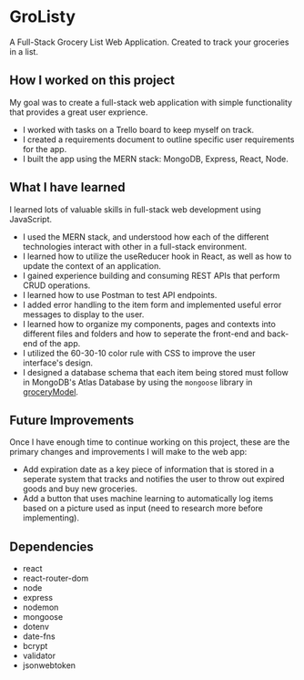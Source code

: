 # GroListy
A Full-Stack Grocery List Web Application. Created to track your groceries in a list. 

## How I worked on this project
My goal was to create a full-stack web application with simple functionality that provides a great user exprience.
  * I worked with tasks on a Trello board to keep myself on track.
  * I created a requirements document to outline specific user requirements for the app.
  * I built the app using the MERN stack: MongoDB, Express, React, Node.

## What I have learned
I learned lots of valuable skills in full-stack web development using JavaScript.
  * I used the MERN stack, and understood how each of the different technologies interact with other in a full-stack environment.
  * I learned how to utilize the useReducer hook in React, as well as how to update the context of an application.
  * I gained experience building and consuming REST APIs that perform CRUD operations.
  * I learned how to use Postman to test API endpoints.
  * I added error handling to the item form and implemented useful error messages to display to the user.
  * I learned how to organize my components, pages and contexts into different files and folders and how to seperate the front-end and back-end of the app.
  * I utilized the 60-30-10 color rule with CSS to improve the user interface's design.
  * I designed a database schema that each item being stored must follow in MongoDB's Atlas Database by using the ```mongoose``` library in [groceryModel](./backend/models/groceryModel.js).

## Future Improvements
Once I have enough time to continue working on this project, these are the primary changes and improvements I will make to the web app:
  * Add expiration date as a key piece of information that is stored in a seperate system that tracks and notifies the user to throw out expired goods and buy new groceries.
  * Add a button that uses machine learning to automatically log items based on a picture used as input (need to research more before implementing).

## Dependencies
  * react
  * react-router-dom
  * node
  * express
  * nodemon
  * mongoose
  * dotenv
  * date-fns
  * bcrypt
  * validator
  * jsonwebtoken
